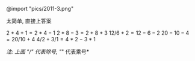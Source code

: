 @import "pics/2011-3.png"

太简单, 直接上答案

$2 + 4 + 1 = 2 * 4 - 1$
$2 * 8 - 3 = 2 + 8 + 3$
$12 / 6 + 2 = 12 - 6 - 2$
$20 - 10 - 4 = 20 / 10 + 4$
$4 / 2 + 3 / 1 = 4 * 2 - 3 * 1$

*注: 上面 "/" 代表除号, "*" 代表乘号*